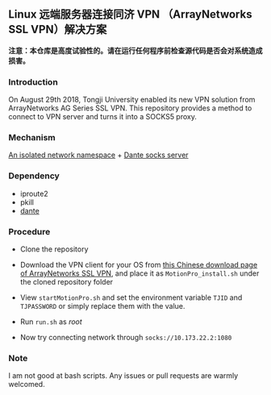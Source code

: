 ## Linux 远端服务器连接同济 VPN （ArrayNetworks SSL VPN）解决方案

**注意：本仓库是高度试验性的。请在运行任何程序前检查源代码是否会对系统造成损害。**

### Introduction

On August 29th 2018, Tongji University enabled its new VPN solution from ArrayNetworks AG Series SSL VPN. This repository provides a method to connect to VPN server and turns it into a SOCKS5 proxy.

### Mechanism

[An isolated network namespace](https://superuser.com/questions/983727/route-only-specific-traffic-through-vpn) + [Dante socks server](https://www.inet.no/dante/index.html)

### Dependency

- iproute2
- pkill
- [dante](https://www.inet.no/dante/index.html)

### Procedure

- Clone the repository

- Download the VPN client for your OS from [this Chinese download page of ArrayNetworks SSL VPN](http://client.arraynetworks.com.cn:8080/zh/troubleshooting), and place it as `MotionPro_install.sh` under the cloned repository folder

- View `startMotionPro.sh` and set the environment variable `TJID` and `TJPASSWORD` or simply replace them with the value.

- Run `run.sh` as *root*

- Now try connecting network through `socks://10.173.22.2:1080`

### Note
I am not good at bash scripts. Any issues or pull requests are warmly welcomed.

  

  
